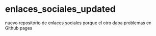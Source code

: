 # enlaces_sociales_updated
nuevo repositorio de enlaces sociales porque el otro daba problemas en Github pages
